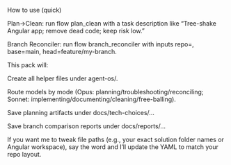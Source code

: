How to use (quick)

Plan→Clean: run flow plan_clean with a task description like
“Tree-shake Angular app; remove dead code; keep risk low.”

Branch Reconciler: run flow branch_reconciler with inputs
repo=<path>, base=main, head=feature/my-branch.

This pack will:

Create all helper files under agent-os/.

Route models by mode (Opus: planning/troubleshooting/reconciling; Sonnet: implementing/documenting/cleaning/free-balling).

Save planning artifacts under docs/tech-choices/…

Save branch comparison reports under docs/reports/…

If you want me to tweak file paths (e.g., your exact solution folder names or Angular workspace), say the word and I’ll update the YAML to match your repo layout.